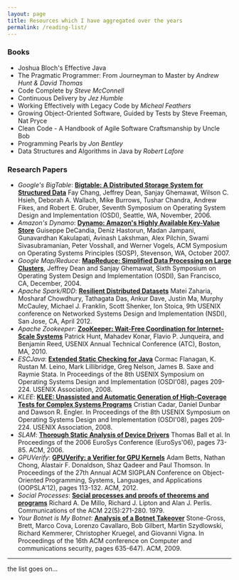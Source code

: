 ```yaml
---
layout: page
title: Resources which I have aggregated over the years
permalink: /reading-list/
---
```



### Books

* Joshua Bloch's Effective Java
* The Pragmatic Programmer: From Journeyman to Master by *Andrew Hunt & David Thomas*
* Code Complete by *Steve McConnell*
* Continuous Delivery by *Jez Humble*
* Working Effectively with Legacy Code by *Micheal Feathers*
* Growing Object-Oriented Software, Guided by Tests by Steve Freeman, Nat Pryce
* Clean Code - A Handbook of Agile Software Craftsmanship by Uncle Bob
* Programming Pearls by *Jon Bentley*
* Data Structures and Algorithms in Java by *Robert Lafore*

### Research Papers

* *Google's BigTable*: [**Bigtable: A Distributed Storage System for Structured Data**](http://research.google.com/archive/bigtable-osdi06.pdf) Fay Chang, Jeffrey Dean, Sanjay Ghemawat, Wilson C. Hsieh, Deborah A. Wallach, Mike Burrows, Tushar Chandra, Andrew Fikes, and Robert E. Gruber, Seventh Symposium on Operating System Design and Implementation (OSDI), Seattle, WA, November, 2006.
* *Amazon's Dynamo*: [**Dynamo: Amazon's Highly Available Key-Value Store**](http://www.allthingsdistributed.com/files/amazon-dynamo-sosp2007.pdf) Guiseppe DeCandia, Deniz Hastorun, Madan Jampani, Gunavardhan Kakulapati, Avinash Lakshman, Alex Pilchin, Swami Sivasubramanian, Peter Vosshall, and Werner Vogels, ACM Symposium on Operating Systems Principles (SOSP), Stevenson, WA, October 2007.
* *Google Map/Reduce*: [**MapReduce: Simplified Data Processing on Large Clusters**](http://research.google.com/archive/mapreduce-osdi04.pdf), Jeffrey Dean and Sanjay Ghemawat, Sixth Symposium on Operating System Design and Implementation (OSDI), San Francisco, CA, December, 2004. 
* *Apache Spark/RDD*: [**Resilient Distributed Datasets**](https://www.usenix.org/system/files/conference/nsdi12/nsdi12-final138.pdf) Matei Zaharia, Mosharaf Chowdhury, Tathagata Das, Ankur Dave, Justin Ma, Murphy McCauley, Michael J. Franklin, Scott Shenker, Ion Stoica, 9th USENIX conference on Networked Systems Design and Implementation (NSDI), San Jose, CA, April 2012.
* *Apache Zookeeper*: [**ZooKeeper: Wait-Free Coordination for Internet-Scale Systems**](http://www.usenix.org/events/atc10/tech/full_papers/Hunt.pdf) Patrick Hunt, Mahadev Konar, Flavio P. Junqueira, and Benjamin Reed, USENIX Annual Technical Conference (ATC), Boston, MA, 2010.
* *ESCJava*: [**Extended Static Checking for Java**](https://www.doc.ic.ac.uk/~afd/teaching/SoftwareReliability/papers/ESCJava.pdf) Cormac Flanagan, K. Rustan M. Leino, Mark Lillibridge, Greg Nelson, James B. Saxe and Raymie Stata. In Proceedings of the 8th USENIX Symposium on Operating Systems Design and Implementation (OSDI'08), pages 209-224. USENIX Association, 2008.
* *KLEE*: [**KLEE: Unassisted and Automatic Generation of High-Coverage Tests for Complex Systems Programs**](https://www.doc.ic.ac.uk/~afd/teaching/SoftwareReliability/papers/KLEE.pdf) Cristian Cadar, Daniel Dunbar and Dawson R. Engler. In Proceedings of the 8th USENIX Symposium on Operating Systems Design and Implementation (OSDI'08), pages 209-224. USENIX Association, 2008.
* *SLAM*: [**Thorough Static Analysis of Device Drivers**](https://www.doc.ic.ac.uk/~afd/teaching/SoftwareReliability/papers/SLAM.pdf) Thomas Ball et al. In Proceedings of the 2006 EuroSys Conference (EuroSys'06), pages 73-85. ACM, 2006.
* *GPUVerify*: [**GPUVerify: a Verifier for GPU Kernels**](https://www.doc.ic.ac.uk/~afd/teaching/SoftwareReliability/papers/GPUVerify.pdf) Adam Betts, Nathan Chong, Alastair F. Donaldson, Shaz Qadeer and Paul Thomson. In Proceedings of the 27th Annual ACM SIGPLAN Conference on Object-Oriented Programming, Systems, Languages, and Applications (OOPSLA'12), pages 113-132. ACM, 2012.
* *Social Processes*: [**Social processes and proofs of theorems and programs**](https://www.doc.ic.ac.uk/~afd/teaching/SoftwareReliability/papers/SocialProcesses.pdf) Richard A. De Millo, Richard J. Lipton and Alan J. Perlis. Communications of the ACM 22(5):271-280. 1979.
* *Your Botnet is My Botnet*: [**Analysis of a Botnet Takeover**](https://seclab.cs.ucsb.edu/media/uploads/papers/torpig.pdf) Stone-Gross, Brett, Marco Cova, Lorenzo Cavallaro, Bob Gilbert, Martin Szydlowski, Richard Kemmerer, Christopher Kruegel, and Giovanni Vigna. In Proceedings of the 16th ACM conference on Computer and communications security, pages 635-647). ACM, 2009.

---
the list goes on...
